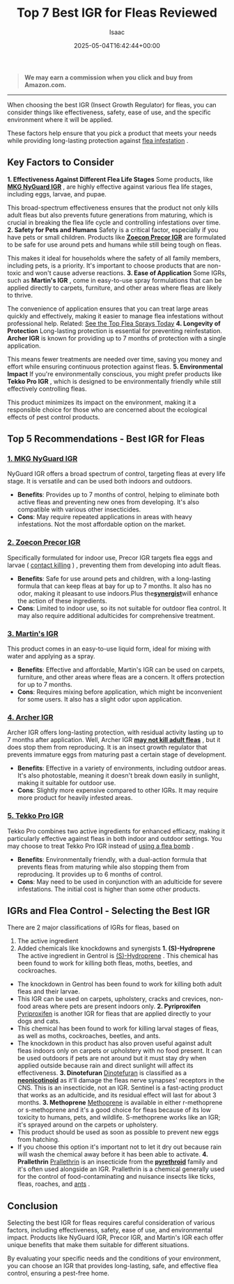 ﻿---
author: Isaac
layout: post
title: Top 7 Best IGR for Fleas Reviewed
date: '2025-05-04T16:42:44+00:00'
categories:
- Fleas
- Product Reviews
tags: []
slug: /best-igr-for-fleas/
lastmod: 2025-05-07T12:21:24+03:00
---
> **We may earn a commission when you click and buy from Amazon.com.**
>

---
When choosing the best IGR (Insect Growth Regulator) for fleas, you can consider things like effectiveness, safety, ease of use, and the specific environment where it will be applied.

These factors help ensure that you pick a product that meets your needs while providing long-lasting protection against
[flea infestation](https://pestpolicy.com/flea-life-cycle/)
.
## Key Factors to Consider
**1. Effectiveness Against Different Flea Life Stages**
Some products, like
[**MKG NyGuard IGR**](https://www.amazon.com/dp/B00C2R54QY/?tag=p-policy-20)
, are highly effective against various flea life stages, including eggs, larvae, and pupae.

This broad-spectrum effectiveness ensures that the product not only kills adult fleas but also prevents future generations from maturing, which is crucial in breaking the flea life cycle and controlling infestations over time.
**2. Safety for Pets and Humans**
Safety is a critical factor, especially if you have pets or small children. Products like
[**Zoecon Precor IGR**](https://www.amazon.com/dp/B00ECIMRV6/?tag=p-policy-20)
are formulated to be safe for use around pets and humans while still being tough on fleas.

This makes it ideal for households where the safety of all family members, including pets, is a priority. It's important to choose products that are non-toxic and won't cause adverse reactions.
**3. Ease of Application**
Some IGRs, such as
**Martin's IGR**
, come in easy-to-use spray formulations that can be applied directly to carpets, furniture, and other areas where fleas are likely to thrive.

The convenience of application ensures that you can treat large areas quickly and effectively, making it easier to manage flea infestations without professional help.
Related:
[See the Top Flea Sprays Today](https://pestpolicy.com/best-flea-spray-for-home/)
**4. Longevity of Protection**
Long-lasting protection is essential for preventing reinfestation.
**Archer IGR**
is known for providing up to 7 months of protection with a single application.

This means fewer treatments are needed over time, saving you money and effort while ensuring continuous protection against fleas.
**5. Environmental Impact**
If you're environmentally conscious, you might prefer products like
**Tekko Pro IGR**
, which is designed to be environmentally friendly while still effectively controlling fleas.

This product minimizes its impact on the environment, making it a responsible choice for those who are concerned about the ecological effects of pest control products.
## Top 5 Recommendations - Best IGR for Fleas
### [**1. MKG NyGuard IGR**](https://www.amazon.com/dp/B00C2R54QY/?tag=p-policy-20)
NyGuard IGR offers a broad spectrum of control, targeting fleas at every life stage. It is versatile and can be used both indoors and outdoors.
- **Benefits**: Provides up to 7 months of control, helping to eliminate both active fleas and preventing new ones from developing. It's also compatible with various other insecticides.
- **Cons**: May require repeated applications in areas with heavy infestations. Not the most affordable option on the market.
### [**2. Zoecon Precor IGR**](https://www.amazon.com/dp/B00ECIMRV6/?tag=p-policy-20)
Specifically formulated for indoor use, Precor IGR targets flea eggs and larvae
(
[contact killing](https://pestpolicy.com/what-kills-fleas-on-contact/)
)
, preventing them from developing into adult fleas.
- **Benefits**: Safe for use around pets and children, with a long-lasting formula that can keep fleas at bay for up to 7 months. It also has no odor, making it pleasant to use indoors.Plus the[**synergist**](http://www.npic.orst.edu/ingred/ptype/synergist.html)will enhance the action of these ingredients.
- **Cons**: Limited to indoor use, so its not suitable for outdoor flea control. It may also require additional adulticides for comprehensive treatment.
### [**3. Martin's IGR**](https://www.amazon.com/dp/B0024E5YE2/?tag=p-policy-20)
This product comes in an easy-to-use liquid form, ideal for mixing with water and applying as a spray.
- **Benefits**: Effective and affordable, Martin's IGR can be used on carpets, furniture, and other areas where fleas are a concern. It offers protection for up to 7 months.
- **Cons**: Requires mixing before application, which might be inconvenient for some users. It also has a slight odor upon application.
### [**4. Archer IGR**](https://www.amazon.com/dp/B004H0I1HI/?tag=p-policy-20)
Archer IGR offers long-lasting protection, with residual activity lasting up to 7 months after application.
Well, Archer IGR
[**may not kill adult fleas**](https://www.epa.gov/pesticide-labels/introduction-pesticide-labels)
, but it does stop them from reproducing. It is an insect growth regulator that prevents immature eggs from maturing past a certain stage of development.
- **Benefits**: Effective in a variety of environments, including outdoor areas. It's also photostable, meaning it doesn't break down easily in sunlight, making it suitable for outdoor use.
- **Cons**: Slightly more expensive compared to other IGRs. It may require more product for heavily infested areas.
### [**5. Tekko Pro IGR**](https://www.amazon.com/dp/B00RW197XG/?tag=p-policy-20)
Tekko Pro combines two active ingredients for enhanced efficacy, making it particularly effective against fleas in both indoor and outdoor settings. You may
choose to treat Tekko Pro IGR instead of
[using a flea bomb](https://pestpolicy.com/best-fogger-for-fleas/)
.
- **Benefits**: Environmentally friendly, with a dual-action formula that prevents fleas from maturing while also stopping them from reproducing. It provides up to 6 months of control.
- **Cons**: May need to be used in conjunction with an adulticide for severe infestations. The initial cost is higher than some other products.
## IGRs and Flea Control - Selecting the Best IGR
There are 2 major classifications of IGRs for fleas, based on
1. The active ingredient
2. Added chemicals like knockdowns and synergists
**1. (S)-Hydroprene**
The active ingredient in Gentrol is
[(S)-Hydroprene](http://npic.orst.edu/factsheets/hydropregen.pdf)
. This chemical has been found to work for killing both fleas, moths, beetles, and cockroaches.
- The knockdown in Gentrol has been found to work for killing both adult fleas and their larvae.
- This IGR can be used on carpets, upholstery, cracks and crevices, non-food areas where pets are present indoors only.
**2. Pyriproxifen**
[Pyriproxifen](http://npic.orst.edu/factsheets/pyriprogen.html)
is another IGR for fleas that are applied directly to your dogs and cats.
- This chemical has been found to work for killing larval stages of fleas, as well as moths, cockroaches, beetles, and ants.
- The knockdown in this product has also proven useful against adult fleas indoors only on carpets or upholstery with no food present.
It can be used outdoors if pets are not around but it must stay dry when applied outside because rain and direct sunlight will affect its effectiveness.
**3. Dinotefuran**
[Dinotefuran](http://ipm.ucanr.edu/TOOLS/PNAI/pnaishow.php?id=29)
is classified as a
[**neonicotinoid**](https://citybugs.tamu.edu/factsheets/ipm/what-is-a-neonicotinoid/)
as it'll damage the fleas nerve synapses' receptors in the CNS. This is an insecticide, not an IGR.
Sentinel is a fast-acting product that works as an adulticide, and its residual effect will last for about 3 months.
**3. Methoprene**
[Methoprene](http://npic.orst.edu/factsheets/methogen.html)
is available in either r-methoprene or s-methoprene and it's a good choice for fleas because of its low toxicity to humans, pets, and wildlife.
S-methoprene works like an IGR; it's sprayed around on the carpets or upholstery.
- This product should be used as soon as possible to prevent new eggs from hatching.
- If you choose this option it's important not to let it dry out because rain will wash the chemical away before it has been able to activate.
**4. Prallethrin**
[Prallethrin](https://www.law.cornell.edu/cfr/text/40/180.545)
is an insecticide from the
[**pyrethroid**](http://www.npic.orst.edu/factsheets/pyrethrins.pdf)
family and it's often used alongside an IGR.
Prallethrin is a chemical generally used for the control of food-contaminating and nuisance insects like ticks, fleas, roaches, and
[ants](https://pestpolicy.com/best-fire-ant-killer-for-lawns/)
.
## Conclusion
Selecting the best IGR for fleas requires careful consideration of various factors, including effectiveness, safety, ease of use, and environmental impact. Products like NyGuard IGR, Precor IGR, and Martin's IGR each offer unique benefits that make them suitable for different situations.

By evaluating your specific needs and the conditions of your environment, you can choose an IGR that provides long-lasting, safe, and effective flea control, ensuring a pest-free home.
